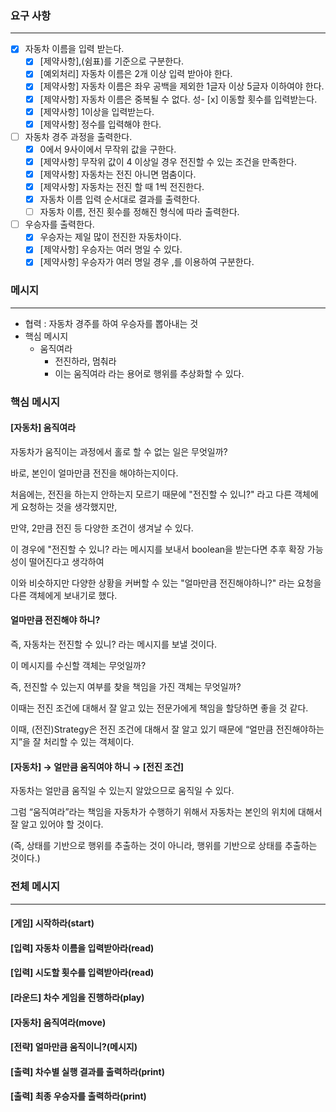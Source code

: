 ### 요구 사항

---

- [x] 자동차 이름을 입력 받는다.
    - [x]  [제약사항],(쉼표)를 기준으로 구분한다.
    - [x]  [예외처리] 자동차 이름은 2개 이상 입력 받아야 한다.
    - [x]  [제약사항] 자동차 이름은 좌우 공백을 제외한 1글자 이상 5글자 이하여야 한다.
    - [x]  [제약사항] 자동차 이름은 중복될 수 없다.
      성- [x]  이동할 횟수를 입력받는다.
    - [x]  [제약사항] 1이상을 입력받는다.
    - [x]  [제약사항] 정수를 입력해야 한다.
- [ ]  자동차 경주 과정을 출력한다.
    - [x]  0에서 9사이에서 무작위 값을 구한다.
    - [x]  [제약사항] 무작위 값이 4 이상일 경우 전진할 수 있는 조건을 만족한다.
    - [x]  [제약사항] 자동차는 전진 아니면 멈춤이다.
    - [x]  [제약사항] 자동차는 전진 할 때 1씩 전진한다.
    - [x] 자동차 이름 입력 순서대로 결과를 출력한다.
    - [ ]  자동차 이름, 전진 횟수를 정해진 형식에 따라 출력한다.
- [ ]  우승자를 출력한다.
    - [x] 우승자는 제일 많이 전진한 자동차이다.
    - [x]  [제약사항] 우승자는 여러 명일 수 있다.
    - [x]  [제약사항] 우승자가 여러 명일 경우 ,를 이용하여 구분한다.

### 메시지

---

* 협력 : 자동차 경주를 하여 우승자를 뽑아내는 것
* 핵심 메시지
    * 움직여라
        * 전진하라, 멈춰라
        * 이는 움직여라 라는 용어로 행위를 추상화할 수 있다.

### 핵심 메시지

#### [자동차] 움직여라

자동차가 움직이는 과정에서 홀로 할 수 없는 일은 무엇일까?

바로, 본인이 얼마만큼 전진을 해야하는지이다.

처음에는, 전진을 하는지 안하는지 모르기 때문에 "전진할 수 있니?" 라고 다른 객체에게 요청하는 것을 생각했지만,

만약, 2만큼 전진 등 다양한 조건이 생겨날 수 있다.

이 경우에 "전진할 수 있니? 라는 메시지를 보내서 boolean을 받는다면 추후 확장 가능성이 떨어진다고 생각하여

이와 비슷하지만 다양한 상황을 커버할 수 있는 "얼마만큼 전진해야하니?" 라는 요청을 다른 객체에게 보내기로 했다.

#### 얼마만큼 전진해야 하니?

즉, 자동차는 전진할 수 있니? 라는 메시지를 보낼 것이다.

이 메시지를 수신할 객체는 무엇일까?

즉, 전진할 수 있는지 여부를 찾을 책임을 가진 객체는 무엇일까?

이때는 전진 조건에 대해서 잘 알고 있는 전문가에게 책임을 할당하면 좋을 것 같다.

이때, (전진)Strategy은 전진 조건에 대해서 잘 알고 있기 때문에 “얼만큼 전진해야하는지”을 잘 처리할 수 있는 객체이다.

#### [자동차] → 얼만큼 움직여야 하니 → [전진 조건]

자동차는 얼만큼 움직일 수 있는지 알았으므로 움직일 수 있다.

그럼 “움직여라”라는 책임을 자동차가 수행하기 위해서 자동차는 본인의 위치에 대해서 잘 알고 있어야 할 것이다.

(즉, 상태를 기반으로 행위를 추출하는 것이 아니라, 행위를 기반으로 상태를 추출하는 것이다.)

### 전체 메시지

---

#### [게임] 시작하라(start)

#### [입력] 자동차 이름을 입력받아라(read)

#### [입력] 시도할 횟수를 입력받아라(read)

#### [라운드] 차수 게임을 진행하라(play)

#### [자동차] 움직여라(move)

#### [전략] 얼마만큼 움직이니?(메시지)

#### [출력] 차수별 실행 결과를 출력하라(print)

#### [출력] 최종 우승자를 출력하라(print)


